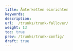 ```yaml
---
title: Ämterketten einrichten
keywords:
description:
url:  /trunks/trunk-fallover/
weight: 13
toc: true
prev: /trunks/trunk-config/
draft: true
---
```

